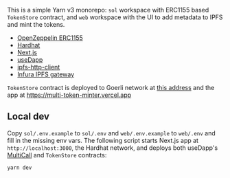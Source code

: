 This is a simple Yarn v3 monorepo: `sol` workspace with ERC1155 based `TokenStore` contract, and `web` workspace with the UI to add metadata to IPFS and mint the tokens.

- [OpenZeppelin ERC1155](https://docs.openzeppelin.com/contracts/3.x/erc1155)
- [Hardhat](https://hardhat.org/)
- [Next.js](https://nextjs.org/)
- [useDapp](https://usedapp.io/)
- [ipfs-http-client](https://github.com/ipfs/js-ipfs/tree/master/packages/ipfs-http-client)
- [Infura IPFS gateway](https://infura.io/product/ipfs)

`TokenStore` contract is deployed to Goerli network at [this address](https://goerli.etherscan.io/address/0x22448d0D2a0685c713e568272de1aFc7F8BEE644) and the app at https://multi-token-minter.vercel.app

## Local dev

Copy `sol/.env.example` to `sol/.env` and `web/.env.example` to `web/.env` and fill in the missing env vars. The following script starts Next.js app at `http://localhost:3000`, the Hardhat network, and deploys both useDapp's [MultiCall](https://github.com/TrueFiEng/useDApp/blob/master/packages/core/src/constants/abi/MultiCall.json) and `TokenStore` contracts:

```bash
yarn dev
```
